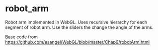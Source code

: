 # robot_arm

Robot arm implemented in WebGL. Uses recursive hierarchy for each segment of robot arm. Use the sliders the change the angle of the arms. 

Base code from https://github.com/esangel/WebGL/blob/master/Chap9/robotArm.html

